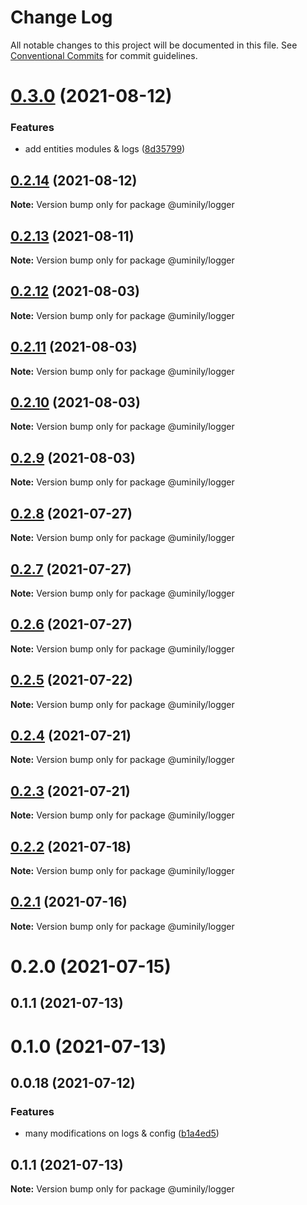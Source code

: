 # Change Log

All notable changes to this project will be documented in this file.
See [Conventional Commits](https://conventionalcommits.org) for commit guidelines.

# [0.3.0](https://github.com/Uminily/kodexo/compare/@uminily/logger@0.2.14...@uminily/logger@0.3.0) (2021-08-12)


### Features

* add entities modules & logs ([8d35799](https://github.com/Uminily/kodexo/commit/8d357992000e9ef93c105aeaee28afc5a5c27709))





## [0.2.14](https://github.com/Uminily/kodexo/compare/@uminily/logger@0.2.13...@uminily/logger@0.2.14) (2021-08-12)

**Note:** Version bump only for package @uminily/logger





## [0.2.13](https://github.com/Uminily/kodexo/compare/@uminily/logger@0.2.12...@uminily/logger@0.2.13) (2021-08-11)

**Note:** Version bump only for package @uminily/logger





## [0.2.12](https://github.com/Uminily/kodexo/compare/@uminily/logger@0.2.11...@uminily/logger@0.2.12) (2021-08-03)

**Note:** Version bump only for package @uminily/logger





## [0.2.11](https://github.com/Uminily/kodexo/compare/@uminily/logger@0.2.10...@uminily/logger@0.2.11) (2021-08-03)

**Note:** Version bump only for package @uminily/logger





## [0.2.10](https://github.com/Uminily/kodexo/compare/@uminily/logger@0.2.9...@uminily/logger@0.2.10) (2021-08-03)

**Note:** Version bump only for package @uminily/logger





## [0.2.9](https://github.com/Uminily/kodexo/compare/@uminily/logger@0.2.8...@uminily/logger@0.2.9) (2021-08-03)

**Note:** Version bump only for package @uminily/logger





## [0.2.8](https://github.com/Uminily/kodexo/compare/@uminily/logger@0.2.7...@uminily/logger@0.2.8) (2021-07-27)

**Note:** Version bump only for package @uminily/logger





## [0.2.7](https://github.com/Uminily/kodexo/compare/@uminily/logger@0.2.6...@uminily/logger@0.2.7) (2021-07-27)

**Note:** Version bump only for package @uminily/logger





## [0.2.6](https://github.com/Uminily/kodexo/compare/@uminily/logger@0.2.5...@uminily/logger@0.2.6) (2021-07-27)

**Note:** Version bump only for package @uminily/logger





## [0.2.5](https://github.com/Uminily/kodexo/compare/@uminily/logger@0.2.4...@uminily/logger@0.2.5) (2021-07-22)

**Note:** Version bump only for package @uminily/logger





## [0.2.4](https://github.com/Uminily/kodexo/compare/@uminily/logger@0.2.3...@uminily/logger@0.2.4) (2021-07-21)

**Note:** Version bump only for package @uminily/logger





## [0.2.3](https://github.com/Uminily/kodexo/compare/@uminily/logger@0.2.2...@uminily/logger@0.2.3) (2021-07-21)

**Note:** Version bump only for package @uminily/logger





## [0.2.2](https://github.com/Uminily/kodexo/compare/@uminily/logger@0.2.1...@uminily/logger@0.2.2) (2021-07-18)

**Note:** Version bump only for package @uminily/logger





## [0.2.1](https://github.com/Uminily/kodexo/compare/@uminily/logger@0.2.0...@uminily/logger@0.2.1) (2021-07-16)

**Note:** Version bump only for package @uminily/logger





# 0.2.0 (2021-07-15)



## 0.1.1 (2021-07-13)



# 0.1.0 (2021-07-13)



## 0.0.18 (2021-07-12)


### Features

* many modifications on logs & config ([b1a4ed5](https://github.com/Uminily/kodexo/commit/b1a4ed5eb7485b03a3388749f4f068067640e194))





## 0.1.1 (2021-07-13)

**Note:** Version bump only for package @uminily/logger
